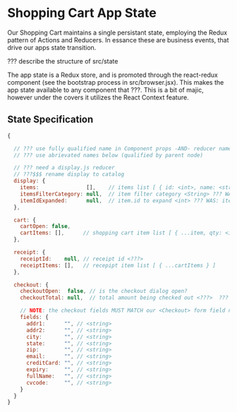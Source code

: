 # Shopping Cart App State

Our Shopping Cart maintains a single persistant state, employing the
Redux pattern of Actions and Reducers.  In essance these are business
events, that drive our apps state transition.

??? describe the structure of src/state

The app state is a Redux store, and is promoted through the
react-redux <Provider> component (see the bootstrap process in
src/browser.jsx).  This makes the app state available to any component
that ???.  This is a bit of majic, however under the covers it
utilizes the React Context feature.



## State Specification

```javascript
{

  // ??? use fully qualified name in Component props -AND- reducer names, etc.
  // ??? use abrievated names below (qualified by parent node)

  // ??? need a display.js reducer
  // ???$$$ rename display to catalog
  display: {
    items:               [],    // items list [ { id: <int>, name: <string>, price: <int>, img: <string>, category: <string>, desc: <string>, details: <string> ]
    itemsFilterCategory: null,  // item filter category <String> ??? WAS: category
    itemIdExpanded:      null,  // item.id to expand <int> ??? WAS: itemExpanded: null,  // item to expand
  },

  cart: {
    cartOpen: false,
    cartItems: [],      // shopping cart item list [ { ...item, qty: <int> } ]
  },

  receipt: {
    receiptId:    null, // receipt id <???>
    receiptItems: [],   // recepipt item list [ { ...cartItems } ]
  },

  checkout: {
    checkoutOpen:  false, // is the checkout dialog open?
    checkoutTotal: null,  // total amount being checked out <???>  ??? WAS: total

    // NOTE: the checkout fields MUST MATCH our <Checkout> form field names
    fields: {
      addr1:      "", // <string>
      addr2:      "", // <string>
      city:       "", // <string>
      state:      "", // <string>
      zip:        "", // <string>
      email:      "", // <string>
      creditCard: "", // <string>
      expiry:     "", // <string>
      fullName:   "", // <string>
      cvcode:     "", // <string>
    }
  }
}
```
